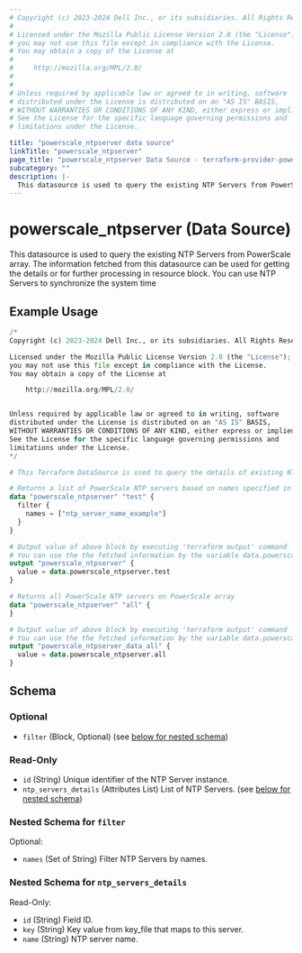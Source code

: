 ```yaml
---
# Copyright (c) 2023-2024 Dell Inc., or its subsidiaries. All Rights Reserved.
#
# Licensed under the Mozilla Public License Version 2.0 (the "License");
# you may not use this file except in compliance with the License.
# You may obtain a copy of the License at
#
#     http://mozilla.org/MPL/2.0/
#
#
# Unless required by applicable law or agreed to in writing, software
# distributed under the License is distributed on an "AS IS" BASIS,
# WITHOUT WARRANTIES OR CONDITIONS OF ANY KIND, either express or implied.
# See the License for the specific language governing permissions and
# limitations under the License.

title: "powerscale_ntpserver data source"
linkTitle: "powerscale_ntpserver"
page_title: "powerscale_ntpserver Data Source - terraform-provider-powerscale"
subcategory: ""
description: |-
  This datasource is used to query the existing NTP Servers from PowerScale array. The information fetched from this datasource can be used for getting the details or for further processing in resource block. You can use NTP Servers to synchronize the system time
---
```


# powerscale_ntpserver (Data Source)

This datasource is used to query the existing NTP Servers from PowerScale array. The information fetched from this datasource can be used for getting the details or for further processing in resource block. You can use NTP Servers to synchronize the system time

## Example Usage

```terraform
/*
Copyright (c) 2023-2024 Dell Inc., or its subsidiaries. All Rights Reserved.

Licensed under the Mozilla Public License Version 2.0 (the "License");
you may not use this file except in compliance with the License.
You may obtain a copy of the License at

    http://mozilla.org/MPL/2.0/


Unless required by applicable law or agreed to in writing, software
distributed under the License is distributed on an "AS IS" BASIS,
WITHOUT WARRANTIES OR CONDITIONS OF ANY KIND, either express or implied.
See the License for the specific language governing permissions and
limitations under the License.
*/

# This Terraform DataSource is used to query the details of existing NTP servers from PowerScale array.

# Returns a list of PowerScale NTP servers based on names specified in the filter block.
data "powerscale_ntpserver" "test" {
  filter {
    names = ["ntp_server_name_example"]
  }
}

# Output value of above block by executing 'terraform output' command
# You can use the the fetched information by the variable data.powerscale_ntpserver.test
output "powerscale_ntpserver" {
  value = data.powerscale_ntpserver.test
}

# Returns all PowerScale NTP servers on PowerScale array
data "powerscale_ntpserver" "all" {
}

# Output value of above block by executing 'terraform output' command
# You can use the the fetched information by the variable data.powerscale_ntpserver.all
output "powerscale_ntpserver_data_all" {
  value = data.powerscale_ntpserver.all
}
```

<!-- schema generated by tfplugindocs -->
## Schema

### Optional

- `filter` (Block, Optional) (see [below for nested schema](#nestedblock--filter))

### Read-Only

- `id` (String) Unique identifier of the NTP Server instance.
- `ntp_servers_details` (Attributes List) List of NTP Servers. (see [below for nested schema](#nestedatt--ntp_servers_details))

<a id="nestedblock--filter"></a>
### Nested Schema for `filter`

Optional:

- `names` (Set of String) Filter NTP Servers by names.


<a id="nestedatt--ntp_servers_details"></a>
### Nested Schema for `ntp_servers_details`

Read-Only:

- `id` (String) Field ID.
- `key` (String) Key value from key_file that maps to this server.
- `name` (String) NTP server name.